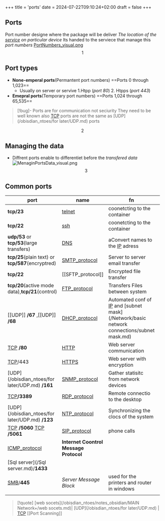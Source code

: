 +++
title = 'ports'
date = 2024-07-22T09:10:24+02:00
draft = false
+++

## Ports

Port number designe where the package will be deliver 
*The location of the [service](/obisdian_ntoes/notes_obsidian/Linux/service.md)   on particular device*
Its handed to the serviece that manage this *port numbers*
[PortNumbers_visual.png](/PortNumbers_visual.png)
$$1$$
## Port types 
- **None-emperal ports**(Permantent port numbers)
	==Ports 0 through 1,023==
	- Usually on server or servive 
		1.Htpp (*port 80*) 
		2. Htpps (*port 443*)
- **Emepral ports**(Temporary port numbers)
	==Ports 1,024 through 65,535==

>[!bug]- Ports are for communication not seciurity 
>They need to be well known
>also 
>[TCP](/Network/Ref_OSI/TCP.md) ports are not the same as [UDP](/obisdian_ntoes/for later/UDP.md) ports 

$$2$$
## Managing the data 
- Diffrent ports enable to differentiet before the *transfered data*
	![MenaginPortsData_visual.png](/Notes/MenaginPortsData_visual.png)
$$3$$
## Common ports 
| port                                              | name                                   | fn                                           |     |     |
| ------------------------------------------------- | -------------------------------------- | -------------------------------------------- | --- | --- |
| **tcp/23**                                        | [telnet](/protocols/telnet.md)                             | coonetcting to the container                 |     |     |
| **tcp/22**                                        | [ssh](/protocols/ssh.md)                                | coonetcting to the container                 |     |     |
| **udp/53** or **tcp/53**(large transfers)         | [DNS](/Network/Phisicall/DNS.md)                                | aConvert names to the [IP](/Network/Ref_OSI/IP.md) adress          |     |     |
| **tcp/25**(plain text) or **tcp/587**(encryptred) | [SMTP_protocol](/protocols/SMTP_protocol.md)                      | Server to server email transfer              |     |     |
| **tcp/22**                                        | [[SFTP_protocol]]                      | Encrypted file transfer                      |     |     |
| **tcp/20**(active mode data),**tcp/21**(control)  | [FTP_protocol](/protocols/FTP_protocol.md)                       | Transfers Files between system               |     |     |
| [[UDP]] **/67** ,[[UDP]] **/68**                  | [DHCP_protocol](/protocols/DHCP_protocol.md)                      | Automated conf of [IP](/Network/Ref_OSI/IP.md) and [subnet mask](/Network/basic network connections/subnet mask.md) |     |     |
| [TCP](/Network/Ref_OSI/TCP.md) **/80**                                   | [HTTP](/protocols/HTTP.md)                               | Web server communication                     |     |     |
| [TCP](/Network/Ref_OSI/TCP.md)/443                                       | [HTTPS](/HTTPS.md)                              | Web server with encryption                   |     |     |
| [UDP](/obisdian_ntoes/for later/UDP.md) **/161**                                  | [SNMP_protocol](/protocols/SNMP_protocol.md)                      | Gather statisitc from network devices        |     |     |
| [TCP](/Network/Ref_OSI/TCP.md)**/3389**                                  | [RDP_protocol](/protocols/RDP_protocol.md)                       | Remote connectio to the desktop              |     |     |
| [UDP](/obisdian_ntoes/for later/UDP.md) **/123**                                  | [NTP_protocol](/protocols/NTP_protocol.md)                       | Synchronizing the clocs of the system        |     |     |
| [TCP](/Network/Ref_OSI/TCP.md) **/5060** [TCP](/Network/Ref_OSI/TCP.md) **/5061**               | [SIP_protocol](/protocols/SIP_protocol.md)                       | phone calls                                  |     |     |
| [ICMP_protocol](/ICMP_protocol.md)                                 | **Internet Coontrol Message Protocol** |                                              |     |     |
| [Sql server](/Sql server.md)/**1433**                           |                                        |                                              |     |     |
| [SMB](/SMB.md)/**445**                                   | *Server Message Block*                 | used for the printers and router in windows  |     |     |
|                                                   |                                        |                                              |     |     |

>[!quote] [web socets](/obisdian_ntoes/notes_obsidian/MAIN Network+/web socets.md)| [UDP](/obisdian_ntoes/for later/UDP.md) | [TCP](/Network/Ref_OSI/TCP.md)  [[Port Scanning]] 



